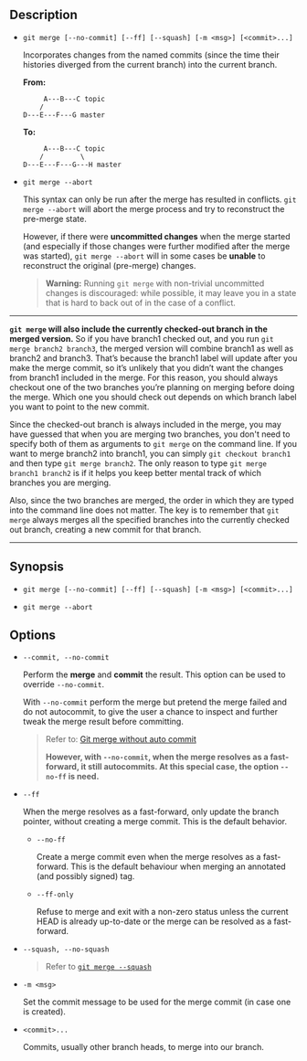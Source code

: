 ## Description

- `git merge [--no-commit] [--ff] [--squash] [-m <msg>] [<commit>...]`

    Incorporates changes from the named commits (since the time their histories diverged from the current branch) into the current branch.

    **From:**
    ```
         A---B---C topic
        /
    D---E---F---G master
    ```
    
    **To:**
    ```
         A---B---C topic
        /         \
    D---E---F---G---H master
    ```

- `git merge --abort`

    This syntax can only be run after the merge has resulted in conflicts. `git merge --abort` will abort the merge process and try to reconstruct the pre-merge state.
    
    However, if there were **uncommitted changes** when the merge started (and especially if those changes were further modified after the merge was started), `git merge --abort` will in some cases be **unable** to reconstruct the original (pre-merge) changes.
    
    > **Warning:** Running `git merge` with non-trivial uncommitted changes is discouraged: while possible, it may leave you in a state that is hard to back out of in the case of a conflict.

---

**`git merge` will also include the currently checked-out branch in the merged version.** So if you have branch1 checked out, and you run `git merge branch2 branch3`, the merged version will combine branch1 as well as branch2 and branch3. That’s because the branch1 label will update after you make the merge commit, so it’s unlikely that you didn’t want the changes from branch1 included in the merge. For this reason, you should always checkout one of the two branches you’re planning on merging before doing the merge. Which one you should check out depends on which branch label you want to point to the new commit.

Since the checked-out branch is always included in the merge, you may have guessed that when you are merging two branches, you don't need to specify both of them as arguments to `git merge` on the command line. If you want to merge branch2 into branch1, you can simply `git checkout branch1` and then type `git merge branch2`. The only reason to type `git merge branch1 branch2` is if it helps you keep better mental track of which branches you are merging. 

Also, since the two branches are merged, the order in which they are typed into the command line does not matter. The key is to remember that `git merge` always merges all the specified branches into the currently checked out branch, creating a new commit for that branch.

---

## Synopsis

- `git merge [--no-commit] [--ff] [--squash] [-m <msg>] [<commit>...]`

- `git merge --abort`

## Options

- `--commit, --no-commit`

    Perform the **merge** and **commit** the result. This option can be used to override `--no-commit`.

    With `--no-commit` perform the merge but pretend the merge failed and do not autocommit, to give the user a chance to inspect and further tweak the merge result before committing.
    
    > Refer to: [Git merge without auto commit](https://stackoverflow.com/questions/8640887/git-merge-without-auto-commit)
    > 
    > **However, with `--no-commit`, when the merge resolves as a fast-forward, it still autocommits. At this special case, the option `--no-ff` is need.**

- `--ff`

    When the merge resolves as a fast-forward, only update the branch pointer, without creating a merge commit. This is the default behavior.
    
    - `--no-ff`
    
        Create a merge commit even when the merge resolves as a fast-forward. This is the default behaviour when merging an annotated (and possibly signed) tag.
    
    - `--ff-only`
    
        Refuse to merge and exit with a non-zero status unless the current HEAD is already up-to-date or the merge can be resolved as a fast-forward.

- `--squash, --no-squash`

    > Refer to [`git merge --squash`](git-merge-rebase-squash.md#git-merge---squash)

- `-m <msg>`

    Set the commit message to be used for the merge commit (in case one is created).

- `<commit>...`

    Commits, usually other branch heads, to merge into our branch.
